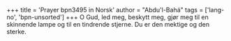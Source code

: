 +++
title = 'Prayer bpn3495 in Norsk'
author = "Abdu'l-Bahá"
tags = ['lang-no', 'bpn-unsorted']
+++
O Gud, led meg, beskytt meg, gjør meg til en skinnende lampe og til en tindrende stjerne. Du er den mektige og den sterke.
